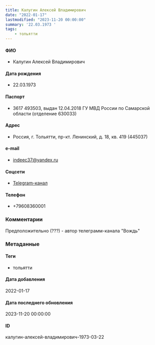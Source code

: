 ```yaml
---
title: Калугин Алексей Владимирович
date: "2022-01-17"
lastmodified: "2023-11-20 00:00:00"
summary: '22.03.1973 '
tags: 
    - тольятти
---
```

<!--# pp1-->
<!--## Фигурант-->
<!--### Личные данные-->
#### ФИО
- Калугин Алексей Владимирович
#### Дата рождения
- 22.03.1973
#### Паспорт
- 3617 493503, выдан 12.04.2018 ГУ МВД России по Самарской области (отделение 630033)
#### Адрес
- Россия, г. Тольятти, пр-кт. Ленинский, д. 18, кв. 419 (445037)
#### e-mail
- indeec37@yandex.ru
#### Соцсети
- [Telegram-канал](https://t.me/indeec1937)
#### Телефон
- +79608360001
### Комментарии
Предположительно (???) - автор телеграмм-канала "Вождь"
### Метаданные
#### Теги
- тольятти
#### Дата добавления
2022-01-17
#### Дата последнего обновления
2023-11-20 00:00:00
#### ID
калугин-алексей-владимирович-1973-03-22
<!--## END;-->
